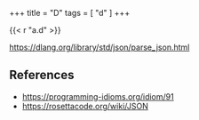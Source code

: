 +++
title = "D"
tags = [ "d" ]
+++

{{< r "a.d" >}}

<https://dlang.org/library/std/json/parse_json.html>

## References

- <https://programming-idioms.org/idiom/91>
- <https://rosettacode.org/wiki/JSON>

